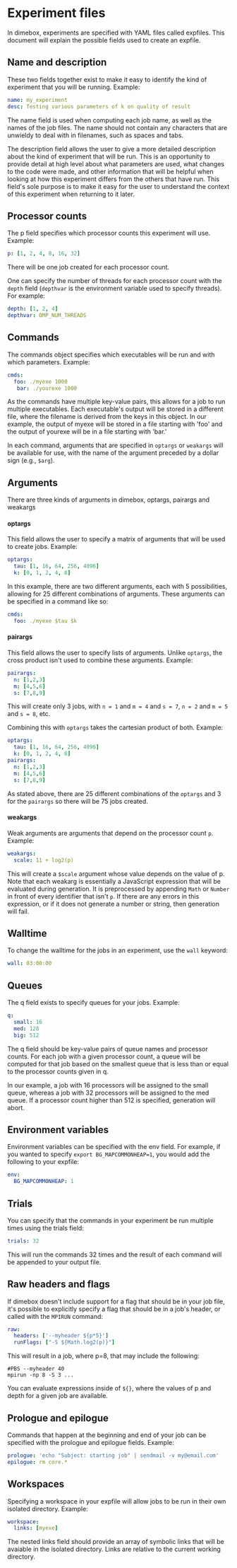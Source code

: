 Experiment files
===

In dimebox, experiments are specified with YAML files called expfiles. This document will explain the possible fields used to create an expfile.

Name and description
---
These two fields together exist to make it easy to identify the kind of experiment that you will be running. Example:
```yml
name: my_experiment
desc: Testing various parameters of k on quality of result
```
The name field is used when computing each job name, as well as the names of the job files. The name should not contain any characters that are unwieldy to deal with in filenames, such as spaces and tabs.

The description field allows the user to give a more detailed description about the kind of experiment that will be run. This is an opportunity to provide detail at high level about what parameters are used, what changes to the code were made, and other information that will be helpful when looking at how this experiment differs from the others that have run. This field's sole purpose is to make it easy for the user to understand the context of this experiment when returning to it later.

Processor counts
---
The p field specifies which processor counts this experiment will use. Example:
```yml
p: [1, 2, 4, 8, 16, 32]
```
There will be one job created for each processor count.

One can specify the number of threads for each processor count with the `depth` field (`depthvar` is the environment variable used to specify threads). For example:

```yml
depth: [1, 2, 4]
depthvar: OMP_NUM_THREADS
```

Commands
---
The commands object specifies which executables will be run and with which parameters. Example:
```yml
cmds:
  foo: ./myexe 1000
   bar: ./yourexe 1000
```
  As the commands have multiple key-value pairs, this allows for a job to run multiple executables. Each executable's output will be stored in a different file, where the filename is derived from the keys in this object. In our example, the output of myexe will be stored in a file starting with 'foo' and the output of yourexe will be in a file starting with 'bar.'

In each command, arguments that are specified in ```optargs``` or ```weakargs``` will be available for use, with the name of the argument preceded by a dollar sign (e.g., `$arg`).

Arguments
---
There are three kinds of arguments in dimebox, optargs, pairargs and weakargs

#### optargs
This field allows the user to specify a matrix of arguments that will be used to create jobs. Example:

```yml
optargs: 
  tau: [1, 16, 64, 256, 4096]
  k: [0, 1, 2, 4, 8]
```
In this example, there are two different arguments, each with 5 possibilities, allowing for 25 different combinations of arguments. These arguments can be specified in a command like so:
```yml
cmds:
  foo: ./myexe $tau $k
```
#### pairargs
This field allows the user to specify lists of arguments. Unlike `optargs`, the cross product isn't used to combine these arguments. Example:

```yml
pairargs:
  n: [1,2,3]
  m: [4,5,6]
  s: [7,8,9]
```
  This will create only 3 jobs, with `n = 1` and `m = 4` and `s = 7`, `n = 2` and `m = 5` and `s = 8`, etc.

Combining this with `optargs` takes the cartesian product of both. Example:

```yml
optargs:
  tau: [1, 16, 64, 256, 4096]
  k: [0, 1, 2, 4, 8]
pairargs:
  n: [1,2,3]
  m: [4,5,6]
  s: [7,8,9]
```

  As stated above, there are 25 different combinations of the `optargs` and 3 for the `pairargs` so there will be 75 jobs created.

#### weakargs

Weak arguments are arguments that depend on the processor count `p`. Example:
```yml
weakargs:
  scale: 11 + log2(p)
```
This will create a `$scale` argument whose value depends on the value of p. Note that each weakarg is essentially a JavaScript expression that will be evaluated during  generation. It is preprocessed by appending `Math` or `Number` in front of every identifier that isn't `p`. If there are any errors in this expression, or if it does not generate a number or string, then generation will fail.

Walltime
---
To change the walltime for the jobs in an experiment, use the `wall` keyword:

```yml
wall: 03:00:00
```

Queues
---
The q field exists to specify queues for your jobs. Example:
```yml
q:
  small: 16
  med: 128
  big: 512
```
The q field should be key-value pairs of queue names and processor counts. For each job with a given processor count, a queue will be computed for that job based on the smallest queue that is less than or equal to the processor counts given in q.

In our example, a job with 16 processors will be assigned to the small queue, whereas a job with 32 processors will be assigned to the med queue. If a processor count higher than 512 is specified, generation will abort.

Environment variables
---

Environment variables can be specified with the env field. For example, if you wanted to specify `export BG_MAPCOMMONHEAP=1`, you would add the following to your expfile:
```yml
env:
  BG_MAPCOMMONHEAP: 1
```

Trials
---
You can specify that the commands in your experiment be run multiple times using the trials field:
```yml
trials: 32
```

This will run the commands 32 times and the result of each command will be appended to your output file.

Raw headers and flags
---
If dimebox doesn't include support for a flag that should be in your job file, it's possible to explicitly specify a flag that should be in a job's header, or called with the `MPIRUN` command:

```yml
raw:
  headers: ['--myheader ${p*5}']
  runFlags: ["-S ${Math.log2(p)}"]
```

This will result in a job, where p=8, that may include the following:

```
#PBS --myheader 40
mpirun -np 8 -S 3 ...
```

You can evaluate expressions inside of `${}`, where the values of p and depth for a given job are available. 

Prologue and epilogue
---
Commands that happen at the beginning and end of your job can be specified with the prologue and epilogue fields. Example:

```yml
prologue: 'echo "Subject: starting job" | sendmail -v my@email.com'
epilogue: rm core.*
```

Workspaces
---
Specifying a workspace in your expfile will allow jobs to be run in their own isolated directory. Example:
```yml
workspace:
  links: [myexe]
```
The nested links field should provide an array of symbolic links that will be avaiable in the isolated directory. Links are relative to the current working directory.
